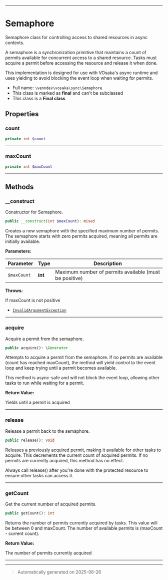 ***

# Semaphore

Semaphore class for controlling access to shared resources in async contexts.

A semaphore is a synchronization primitive that maintains a count of permits
available for concurrent access to a shared resource. Tasks must acquire a
permit before accessing the resource and release it when done.

This implementation is designed for use with VOsaka's async runtime and
uses yielding to avoid blocking the event loop when waiting for permits.

* Full name: `\venndev\vosaka\sync\Semaphore`
* This class is marked as **final** and can't be subclassed
* This class is a **Final class**



## Properties


### count



```php
private int $count
```






***

### maxCount



```php
private int $maxCount
```






***

## Methods


### __construct

Constructor for Semaphore.

```php
public __construct(int $maxCount): mixed
```

Creates a new semaphore with the specified maximum number of permits.
The semaphore starts with zero permits acquired, meaning all permits
are initially available.






**Parameters:**

| Parameter | Type | Description |
|-----------|------|-------------|
| `$maxCount` | **int** | Maximum number of permits available (must be positive) |




**Throws:**
<p>If maxCount is not positive</p>

- [`InvalidArgumentException`](../../../InvalidArgumentException.md)



***

### acquire

Acquire a permit from the semaphore.

```php
public acquire(): \Generator
```

Attempts to acquire a permit from the semaphore. If no permits are
available (count has reached maxCount), the method will yield control
to the event loop and keep trying until a permit becomes available.

This method is async-safe and will not block the event loop, allowing
other tasks to run while waiting for a permit.







**Return Value:**

Yields until a permit is acquired




***

### release

Release a permit back to the semaphore.

```php
public release(): void
```

Releases a previously acquired permit, making it available for other
tasks to acquire. This decrements the current count of acquired permits.
If no permits are currently acquired, this method has no effect.

Always call release() after you're done with the protected resource
to ensure other tasks can access it.










***

### getCount

Get the current number of acquired permits.

```php
public getCount(): int
```

Returns the number of permits currently acquired by tasks. This value
will be between 0 and maxCount. The number of available permits is
(maxCount - current count).







**Return Value:**

The number of permits currently acquired




***


***
> Automatically generated on 2025-06-26
